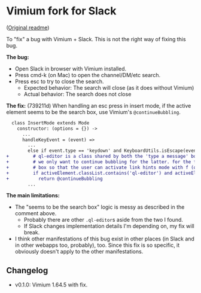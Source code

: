 # Vimium fork for Slack

([Original readme](./ORIGINAL_README.md))

To "fix" a bug with Vimium + Slack. This is not the right way of fixing this
bug.

**The bug:**
- Open Slack in browser with Vimium installed.
- Press cmd-k (on Mac) to open the channel/DM/etc search.
- Press esc to try to close the search.
  - Expected behavior: The search will close (as it does without Vimium)
  - Actual behavior: The search does not close

**The fix:** (739211d) When handling an esc press in insert mode, if the
active element seems to be the search box, use Vimium's `@continueBubbling`.

```diff
  class InsertMode extends Mode
    constructor: (options = {}) ->
      ...
      handleKeyEvent = (event) =>
        ...
        else if event.type == 'keydown' and KeyboardUtils.isEscape(event)
+         # ql-editor is a class shared by both the 'type a message' box and the 'find a channel/dm/etc' box
+         # we only want to continue bubbling for the latter. for the former, we want vimium to unfocus the
+         # box so that the user can activate link hints mode with f (or whatever key)
+         if activeElement.classList.contains('ql-editor') and activeElement.parentElement.id != 'msg_input'
+           return @continueBubbling
        ...
```

**The main limitations:**
- The "seems to be the search box" logic is messy as described in the comment
  above.
  - Probably there are other `.ql-editor`s aside from the two I found.
  - If Slack changes implementation details I'm depending on, my fix will
    break.
- I think other manifestations of this bug exist in other places (in Slack and
  in other webapps too, probably), too. Since this fix is so specific, it
  obviously doesn't apply to the other manifestations.

## Changelog

- v0.1.0: Vimium 1.64.5 with fix.
